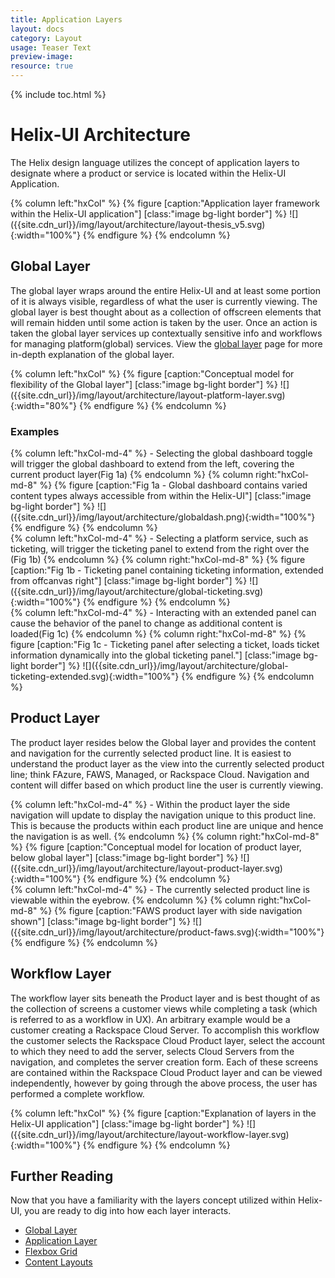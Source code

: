 ```yaml
---
title: Application Layers
layout: docs
category: Layout
usage: Teaser Text
preview-image:
resource: true
---
```


{% include toc.html %}

# Helix-UI Architecture

The Helix design language utilizes the concept of application layers to
designate where a product or service is located within the Helix-UI
Application.

<div class="hxRow">
{% column left:"hxCol" %}
{% figure [caption:"Application layer framework within the Helix-UI application"] [class:"image bg-light border"] %}
![]({{site.cdn_url}}/img/layout/architecture/layout-thesis_v5.svg){:width="100%"}
{% endfigure %}
{% endcolumn %}
</div>

## Global Layer

The global layer wraps around the entire Helix-UI and at least some portion of
it is always visible, regardless of what the user is currently viewing. The
global layer is best thought about as a collection of offscreen elements that
will remain hidden until some action is taken by the user. Once an action is
taken the global layer services up contextually sensitive info and workflows
for managing platform(global) services. View the
[global layer](/layout/global-layer) page for more in-depth explanation of the
global layer.

<div class="hxRow">
{% column left:"hxCol" %}
{% figure [caption:"Conceptual model for flexibility of the Global layer"] [class:"image bg-light border"] %}
![]({{site.cdn_url}}/img/layout/architecture/layout-platform-layer.svg){:width="80%"}
{% endfigure %}
{% endcolumn %}
</div>

### Examples

<div class="hxRow">
{% column left:"hxCol-md-4" %}
-   Selecting the global dashboard toggle will trigger the global dashboard to
    extend from the left, covering the current product layer(Fig 1a)
{% endcolumn %}
{% column right:"hxCol-md-8" %}
  {% figure [caption:"Fig 1a - Global dashboard contains varied content types always accessible from within the Helix-UI"] [class:"image bg-light border"] %}
  ![]({{site.cdn_url}}/img/layout/architecture/globaldash.png){:width="100%"}
  {% endfigure %}
{% endcolumn %}
</div>
<div class="hxRow">
{% column left:"hxCol-md-4" %}
-   Selecting a platform service, such as ticketing, will trigger the ticketing
    panel to extend from the right over the (Fig 1b)
{% endcolumn %}
{% column right:"hxCol-md-8" %}
  {% figure [caption:"Fig 1b - Ticketing panel containing ticketing information, extended from offcanvas right"] [class:"image bg-light border"] %}
  ![]({{site.cdn_url}}/img/layout/architecture/global-ticketing.svg){:width="100%"}
  {% endfigure %}
{% endcolumn %}
</div>
<div class="hxRow">
{% column left:"hxCol-md-4" %}
-   Interacting with an extended panel can cause the behavior of the panel to
    change as additional content is loaded(Fig 1c)
{% endcolumn %}
{% column right:"hxCol-md-8" %}
  {% figure [caption:"Fig 1c - Ticketing panel after selecting a ticket, loads ticket information dynamically into the global ticketing panel."] [class:"image bg-light border"] %}
  ![]({{site.cdn_url}}/img/layout/architecture/global-ticketing-extended.svg){:width="100%"}
  {% endfigure %}
{% endcolumn %}

</div>

## Product Layer
The product layer resides below the Global layer and provides the content and
navigation for the currently selected product line. It is easiest to understand
the product layer as the view into the currently selected product line; think
FAzure, FAWS, Managed, or Rackspace Cloud. Navigation and content will differ
based on which product line the user is currently viewing.

<div class="hxRow">
{% column left:"hxCol-md-4" %}
-   Within the product layer the side navigation will update to display the
    navigation unique to this product line. This is because the products within
    each product line are unique and hence the navigation is as well.
{% endcolumn %}
{% column right:"hxCol-md-8" %}
  {% figure [caption:"Conceptual model for location of product layer, below global layer"] [class:"image bg-light border"] %}
  ![]({{site.cdn_url}}/img/layout/architecture/layout-product-layer.svg){:width="100%"}
  {% endfigure %}
{% endcolumn %}
</div>
<div class="hxRow">
{% column left:"hxCol-md-4" %}
-   The currently selected product line is viewable within the eyebrow.
{% endcolumn %}
{% column right:"hxCol-md-8" %}
  {% figure [caption:"FAWS product layer with side navigation shown"] [class:"image bg-light border"] %}
  ![]({{site.cdn_url}}/img/layout/architecture/product-faws.svg){:width="100%"}
  {% endfigure %}
{% endcolumn %}
</div>

## Workflow Layer
The workflow layer sits beneath the Product layer and is best thought of as the
collection of screens a customer views while completing a task (which is
referred to as a workflow in UX). An arbitrary example would be a customer
creating a Rackspace Cloud Server. To accomplish this workflow the customer
selects the Rackspace Cloud Product layer, select the account to which they
need to add the server, selects Cloud Servers from the navigation, and
completes the server creation form. Each of these screens are contained within
the Rackspace Cloud Product layer and can be viewed independently, however by
going through the above process, the user has performed a complete workflow.

<div class="hxRow">
{% column left:"hxCol" %}
{% figure [caption:"Explanation of layers in the Helix-UI application"] [class:"image bg-light border"] %}
![]({{site.cdn_url}}/img/layout/architecture/layout-workflow-layer.svg){:width="100%"}
{% endfigure %}
{% endcolumn %}
</div>

## Further Reading
Now that you have a familiarity with the layers concept utilized within
Helix-UI, you are ready to dig into how each layer interacts.

- [Global Layer](/layout/global-layer)
- [Application Layer](/layout/app-layer)
- [Flexbox Grid](/layout/grid)
- [Content Layouts](/layout/content-layouts)
